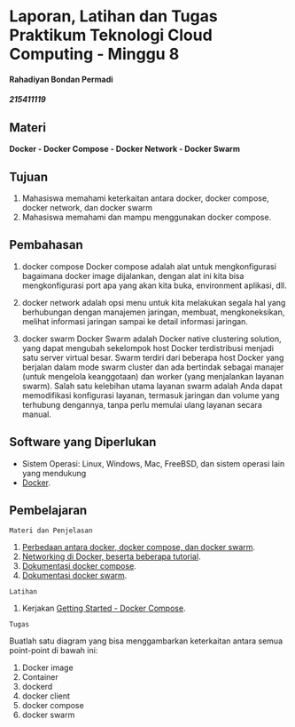 # Laporan, Latihan dan Tugas Praktikum Teknologi Cloud Computing - Minggu 8 
#### Rahadiyan Bondan Permadi
##### 215411119


## Materi

**Docker - Docker Compose - Docker Network - Docker Swarm**

## Tujuan

1.  Mahasiswa memahami keterkaitan antara docker, docker compose, docker network, dan docker swarm
2.  Mahasiswa memahami dan mampu menggunakan docker compose.

## Pembahasan

1.  docker compose
Docker compose adalah alat untuk mengkonfigurasi bagaimana docker image dijalankan, dengan alat ini kita bisa mengkonfigurasi port apa yang akan kita buka, environment aplikasi, dll. 

2.  docker network
adalah opsi menu untuk kita melakukan segala hal yang berhubungan dengan manajemen jaringan, membuat, mengkoneksikan, melihat informasi jaringan sampai ke detail informasi jaringan.


3.  docker swarm
Docker Swarm adalah Docker native clustering solution, yang dapat
mengubah sekelompok host Docker terdistribusi menjadi satu server virtual besar. Swarm terdiri dari beberapa host Docker yang berjalan dalam mode swarm cluster dan ada bertindak sebagai manajer (untuk mengelola keanggotaan) dan worker (yang menjalankan layanan swarm). Salah satu kelebihan utama layanan swarm adalah Anda dapat memodifikasi konfigurasi layanan, termasuk jaringan dan volume yang terhubung dengannya, tanpa perlu memulai ulang layanan secara manual.

## Software yang Diperlukan

* Sistem Operasi: Linux, Windows, Mac, FreeBSD, dan sistem operasi lain yang mendukung 
* [Docker](https://docs.docker.com/get-docker/).

## Pembelajaran

```
Materi dan Penjelasan
```

1.  [Perbedaan antara docker, docker compose, dan docker swarm](https://www.quora.com/Whats-the-difference-between-Docker-Swarm-Docker-Compose-and-Docker-Networks).
2.  [Networking di Docker, beserta beberapa tutorial](https://docs.docker.com/network/).
3.  [Dokumentasi docker compose](https://docs.docker.com/compose/).
4.  [Dokumentasi docker swarm](https://docs.docker.com/engine/swarm/).

```
Latihan
```

1.  Kerjakan [Getting Started - Docker Compose](https://docs.docker.com/compose/gettingstarted/).

```
Tugas
```

Buatlah satu diagram yang bisa menggambarkan keterkaitan antara semua point-point di bawah ini:

1.  Docker image
2.  Container
3.  dockerd
4.  docker client
5.  docker compose
6.  docker swarm

